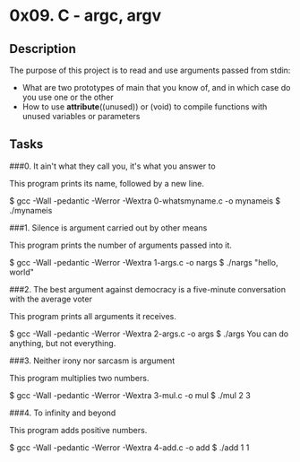 # 0x09. C - argc, argv

## Description

The purpose of this project is to read and use arguments passed from stdin:

 - What are two prototypes of main that you know of, and in which case do you use one or the other
 - How to use __attribute__((unused)) or (void) to compile functions with unused variables or parameters


## Tasks

###0. It ain't what they call you, it's what you answer to 

This program prints its name, followed by a new line.

$ gcc -Wall -pedantic -Werror -Wextra 0-whatsmyname.c -o mynameis
$ ./mynameis

###1. Silence is argument carried out by other means

This program prints the number of arguments passed into it.

$ gcc -Wall -pedantic -Werror -Wextra 1-args.c -o nargs
$ ./nargs "hello, world"

###2. The best argument against democracy is a five-minute conversation with the average voter

This program prints all arguments it receives.

$ gcc -Wall -pedantic -Werror -Wextra 2-args.c -o args
$ ./args You can do anything, but not everything.

###3. Neither irony nor sarcasm is argument

This program multiplies two numbers.

$ gcc -Wall -pedantic -Werror -Wextra 3-mul.c -o mul
$ ./mul 2 3

###4. To infinity and beyond

This program adds positive numbers.

$ gcc -Wall -pedantic -Werror -Wextra 4-add.c -o add
$ ./add 1 1
